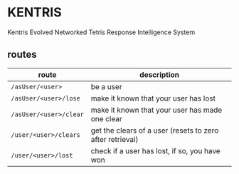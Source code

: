 # KENTRIS
Kentris Evolved Networked Tetris Response Intelligence System

## routes
| route                | description |
|----------------------|-----------|
| `/asUser/<user>`       | be a user |
| `/asUser/<user>/lose`  | make it known that your user has lost |
| `/asUser/<user>/clear` | make it known that your user has made one clear |
| `/user/<user>/clears`  | get the clears of a user (resets to zero after retrieval) |
| `/user/<user>/lost`    | check if a user has lost, if so, you have won |
